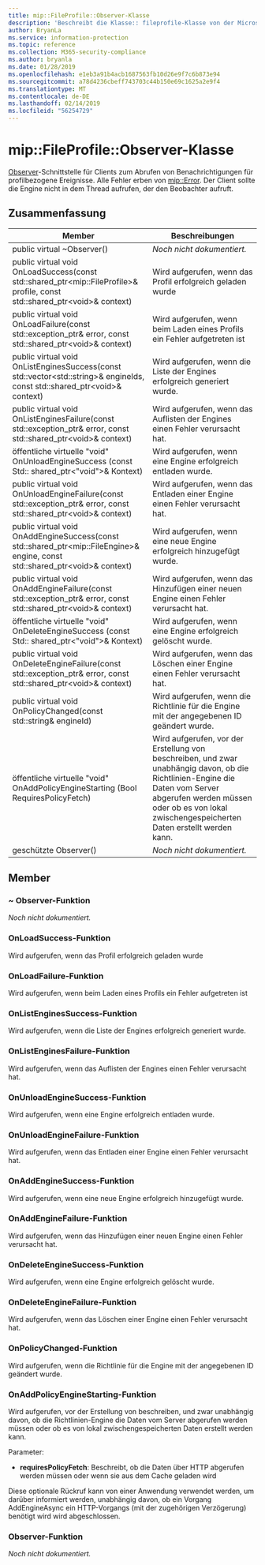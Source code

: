 ```yaml
---
title: mip::FileProfile::Observer-Klasse
description: 'Beschreibt die Klasse:: fileprofile-Klasse von der Microsoft Information Protection (MIP) SDK.'
author: BryanLa
ms.service: information-protection
ms.topic: reference
ms.collection: M365-security-compliance
ms.author: bryanla
ms.date: 01/28/2019
ms.openlocfilehash: e1eb3a91b4acb1687563fb10d26e9f7c6b873e94
ms.sourcegitcommit: a78d4236cbeff743703c44b150e69c1625a2e9f4
ms.translationtype: MT
ms.contentlocale: de-DE
ms.lasthandoff: 02/14/2019
ms.locfileid: "56254729"
---
```

# <a name="class-mipfileprofileobserver"></a>mip::FileProfile::Observer-Klasse 
[Observer](class_mip_fileprofile_observer.md)-Schnittstelle für Clients zum Abrufen von Benachrichtigungen für profilbezogene Ereignisse.
Alle Fehler erben von [mip::Error](class_mip_error.md). Der Client sollte die Engine nicht in dem Thread aufrufen, der den Beobachter aufruft.
  
## <a name="summary"></a>Zusammenfassung
 Member                        | Beschreibungen                                
--------------------------------|---------------------------------------------
public virtual ~Observer()  | _Noch nicht dokumentiert._
public virtual void OnLoadSuccess(const std::shared_ptr\<mip::FileProfile\>& profile, const std::shared_ptr\<void\>& context)  |  Wird aufgerufen, wenn das Profil erfolgreich geladen wurde
public virtual void OnLoadFailure(const std::exception_ptr& error, const std::shared_ptr\<void\>& context)  |  Wird aufgerufen, wenn beim Laden eines Profils ein Fehler aufgetreten ist
public virtual void OnListEnginesSuccess(const std::vector\<std::string\>& engineIds, const std::shared_ptr\<void\>& context)  |  Wird aufgerufen, wenn die Liste der Engines erfolgreich generiert wurde.
public virtual void OnListEnginesFailure(const std::exception_ptr& error, const std::shared_ptr\<void\>& context)  |  Wird aufgerufen, wenn das Auflisten der Engines einen Fehler verursacht hat.
öffentliche virtuelle "void" OnUnloadEngineSuccess (const Std:: shared_ptr\<"void"\>& Kontext)  |  Wird aufgerufen, wenn eine Engine erfolgreich entladen wurde.
public virtual void OnUnloadEngineFailure(const std::exception_ptr& error, const std::shared_ptr\<void\>& context)  |  Wird aufgerufen, wenn das Entladen einer Engine einen Fehler verursacht hat.
public virtual void OnAddEngineSuccess(const std::shared_ptr\<mip::FileEngine\>& engine, const std::shared_ptr\<void\>& context)  |  Wird aufgerufen, wenn eine neue Engine erfolgreich hinzugefügt wurde.
public virtual void OnAddEngineFailure(const std::exception_ptr& error, const std::shared_ptr\<void\>& context)  |  Wird aufgerufen, wenn das Hinzufügen einer neuen Engine einen Fehler verursacht hat.
öffentliche virtuelle "void" OnDeleteEngineSuccess (const Std:: shared_ptr\<"void"\>& Kontext)  |  Wird aufgerufen, wenn eine Engine erfolgreich gelöscht wurde.
public virtual void OnDeleteEngineFailure(const std::exception_ptr& error, const std::shared_ptr\<void\>& context)  |  Wird aufgerufen, wenn das Löschen einer Engine einen Fehler verursacht hat.
public virtual void OnPolicyChanged(const std::string& engineId)  |  Wird aufgerufen, wenn die Richtlinie für die Engine mit der angegebenen ID geändert wurde.
öffentliche virtuelle "void" OnAddPolicyEngineStarting (Bool RequiresPolicyFetch)  |  Wird aufgerufen, vor der Erstellung von beschreiben, und zwar unabhängig davon, ob die Richtlinien-Engine die Daten vom Server abgerufen werden müssen oder ob es von lokal zwischengespeicherten Daten erstellt werden kann.
geschützte Observer()  | _Noch nicht dokumentiert._
  
## <a name="members"></a>Member
  
### <a name="observer-function"></a>~ Observer-Funktion
_Noch nicht dokumentiert._

  
### <a name="onloadsuccess-function"></a>OnLoadSuccess-Funktion
Wird aufgerufen, wenn das Profil erfolgreich geladen wurde
  
### <a name="onloadfailure-function"></a>OnLoadFailure-Funktion
Wird aufgerufen, wenn beim Laden eines Profils ein Fehler aufgetreten ist
  
### <a name="onlistenginessuccess-function"></a>OnListEnginesSuccess-Funktion
Wird aufgerufen, wenn die Liste der Engines erfolgreich generiert wurde.
  
### <a name="onlistenginesfailure-function"></a>OnListEnginesFailure-Funktion
Wird aufgerufen, wenn das Auflisten der Engines einen Fehler verursacht hat.
  
### <a name="onunloadenginesuccess-function"></a>OnUnloadEngineSuccess-Funktion
Wird aufgerufen, wenn eine Engine erfolgreich entladen wurde.
  
### <a name="onunloadenginefailure-function"></a>OnUnloadEngineFailure-Funktion
Wird aufgerufen, wenn das Entladen einer Engine einen Fehler verursacht hat.
  
### <a name="onaddenginesuccess-function"></a>OnAddEngineSuccess-Funktion
Wird aufgerufen, wenn eine neue Engine erfolgreich hinzugefügt wurde.
  
### <a name="onaddenginefailure-function"></a>OnAddEngineFailure-Funktion
Wird aufgerufen, wenn das Hinzufügen einer neuen Engine einen Fehler verursacht hat.
  
### <a name="ondeleteenginesuccess-function"></a>OnDeleteEngineSuccess-Funktion
Wird aufgerufen, wenn eine Engine erfolgreich gelöscht wurde.
  
### <a name="ondeleteenginefailure-function"></a>OnDeleteEngineFailure-Funktion
Wird aufgerufen, wenn das Löschen einer Engine einen Fehler verursacht hat.
  
### <a name="onpolicychanged-function"></a>OnPolicyChanged-Funktion
Wird aufgerufen, wenn die Richtlinie für die Engine mit der angegebenen ID geändert wurde.
  
### <a name="onaddpolicyenginestarting-function"></a>OnAddPolicyEngineStarting-Funktion
Wird aufgerufen, vor der Erstellung von beschreiben, und zwar unabhängig davon, ob die Richtlinien-Engine die Daten vom Server abgerufen werden müssen oder ob es von lokal zwischengespeicherten Daten erstellt werden kann.

Parameter:  
* **requiresPolicyFetch**: Beschreibt, ob die Daten über HTTP abgerufen werden müssen oder wenn sie aus dem Cache geladen wird


Diese optionale Rückruf kann von einer Anwendung verwendet werden, um darüber informiert werden, unabhängig davon, ob ein Vorgang AddEngineAsync ein HTTP-Vorgangs (mit der zugehörigen Verzögerung) benötigt wird wird abgeschlossen.
  
### <a name="observer-function"></a>Observer-Funktion
_Noch nicht dokumentiert._
